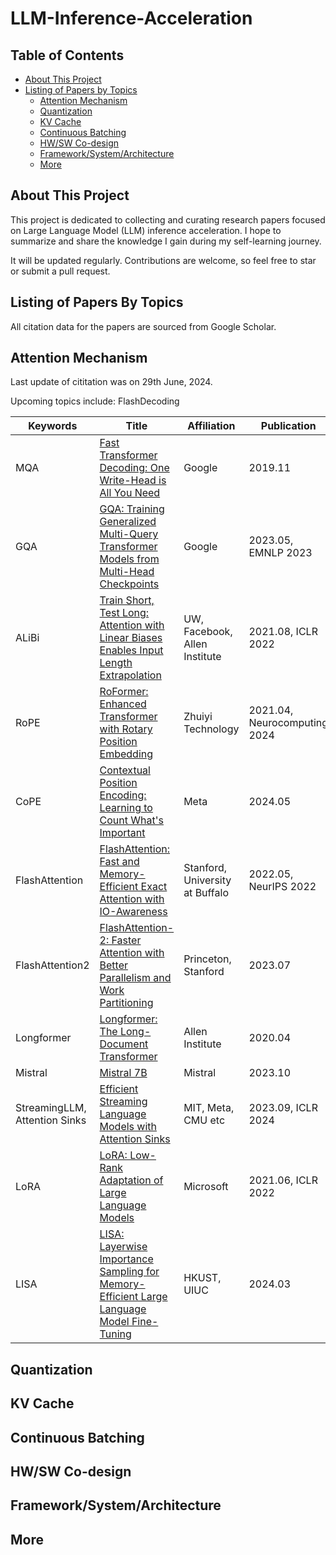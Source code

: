 # LLM-Inference-Acceleration

## Table of Contents

 - [About This Project](#about-this-project)
 - [Listing of Papers by Topics](#listing-of-papers-by-topics)
   - [Attention Mechanism](#attention-mechanism)
   - [Quantization](#quantization)
   - [KV Cache](#kv-cache)
   - [Continuous Batching](#continuous-batching)
   - [HW/SW Co-design](#hwsw-co-design)
   - [Framework/System/Architecture](#frameworksystemarchitecture)
   - [More](#more)

## About This Project
This project is dedicated to collecting and curating research papers focused on Large Language Model (LLM) inference acceleration. I hope to summarize and share the knowledge I gain during my self-learning journey.

It will be updated regularly. Contributions are welcome, so feel free to star or submit a pull request.

## Listing of Papers By Topics
All citation data for the papers are sourced from Google Scholar.

## Attention Mechanism
Last update of cititation was on 29th June, 2024.

Upcoming topics include: FlashDecoding

Keywords | Title | Affiliation | Publication | Cititaion
|-|-----------------------|-|-|-
|MQA|[Fast Transformer Decoding: One Write-Head is All You Need](https://arxiv.org/abs/1911.02150v1)|Google|2019.11|176
|GQA|[GQA: Training Generalized Multi-Query Transformer Models from Multi-Head Checkpoints](https://arxiv.org/abs/2305.13245)|Google|2023.05, EMNLP 2023|174
|ALiBi|[Train Short, Test Long: Attention with Linear Biases Enables Input Length Extrapolation](https://arxiv.org/abs/2108.12409)|UW, Facebook, Allen Institute|2021.08, ICLR 2022|416
|RoPE|[RoFormer: Enhanced Transformer with Rotary Position Embedding](https://arxiv.org/abs/2104.09864)|Zhuiyi Technology|2021.04, Neurocomputing 2024|937
|CoPE|[Contextual Position Encoding: Learning to Count What's Important](https://arxiv.org/abs/2405.18719)|Meta|2024.05|2
|FlashAttention|[FlashAttention: Fast and Memory-Efficient Exact Attention with IO-Awareness](https://arxiv.org/abs/2205.14135)|Stanford, University at Buffalo|2022.05, NeurIPS 2022|915
|FlashAttention2|[FlashAttention-2: Faster Attention with Better Parallelism and Work Partitioning](https://arxiv.org/abs/2307.08691)|Princeton, Stanford|2023.07|-|281
|Longformer|[Longformer: The Long-Document Transformer](https://arxiv.org/abs/2004.05150)|Allen Institute|2020.04|3605
|Mistral|[Mistral 7B](https://arxiv.org/abs/2310.06825)|Mistral|2023.10|-|313
|StreamingLLM, Attention Sinks|[Efficient Streaming Language Models with Attention Sinks](https://arxiv.org/abs/2309.17453)|MIT, Meta, CMU etc|2023.09, ICLR 2024|146
|LoRA|[LoRA: Low-Rank Adaptation of Large Language Models](https://arxiv.org/abs/2106.09685)|Microsoft|2021.06, ICLR 2022|4818
|LISA|[LISA: Layerwise Importance Sampling for Memory-Efficient Large Language Model Fine-Tuning](https://arxiv.org/abs/2403.17919)|HKUST, UIUC|2024.03|2

## Quantization

## KV Cache

## Continuous Batching

## HW/SW Co-design

## Framework/System/Architecture

## More
